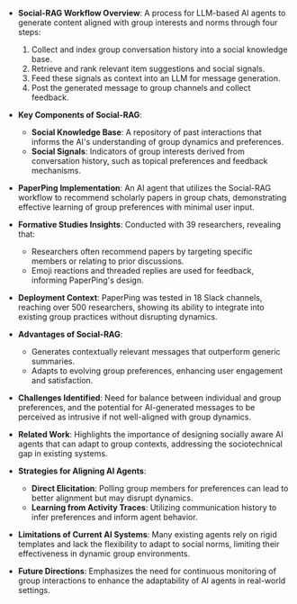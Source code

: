 - **Social-RAG Workflow Overview**: A process for LLM-based AI agents to generate content aligned with group interests and norms through four steps: 
  1. Collect and index group conversation history into a social knowledge base.
  2. Retrieve and rank relevant item suggestions and social signals.
  3. Feed these signals as context into an LLM for message generation.
  4. Post the generated message to group channels and collect feedback.

- **Key Components of Social-RAG**:
  - **Social Knowledge Base**: A repository of past interactions that informs the AI's understanding of group dynamics and preferences.
  - **Social Signals**: Indicators of group interests derived from conversation history, such as topical preferences and feedback mechanisms.

- **PaperPing Implementation**: An AI agent that utilizes the Social-RAG workflow to recommend scholarly papers in group chats, demonstrating effective learning of group preferences with minimal user input.

- **Formative Studies Insights**: Conducted with 39 researchers, revealing that:
  - Researchers often recommend papers by targeting specific members or relating to prior discussions.
  - Emoji reactions and threaded replies are used for feedback, informing PaperPing's design.

- **Deployment Context**: PaperPing was tested in 18 Slack channels, reaching over 500 researchers, showing its ability to integrate into existing group practices without disrupting dynamics.

- **Advantages of Social-RAG**:
  - Generates contextually relevant messages that outperform generic summaries.
  - Adapts to evolving group preferences, enhancing user engagement and satisfaction.

- **Challenges Identified**: Need for balance between individual and group preferences, and the potential for AI-generated messages to be perceived as intrusive if not well-aligned with group dynamics.

- **Related Work**: Highlights the importance of designing socially aware AI agents that can adapt to group contexts, addressing the sociotechnical gap in existing systems.

- **Strategies for Aligning AI Agents**:
  - **Direct Elicitation**: Polling group members for preferences can lead to better alignment but may disrupt dynamics.
  - **Learning from Activity Traces**: Utilizing communication history to infer preferences and inform agent behavior.

- **Limitations of Current AI Systems**: Many existing agents rely on rigid templates and lack the flexibility to adapt to social norms, limiting their effectiveness in dynamic group environments.

- **Future Directions**: Emphasizes the need for continuous monitoring of group interactions to enhance the adaptability of AI agents in real-world settings.